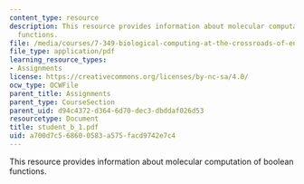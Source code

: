 ```yaml
---
content_type: resource
description: This resource provides information about molecular computation of boolean
  functions.
file: /media/courses/7-349-biological-computing-at-the-crossroads-of-engineering-and-science-spring-2005/a700d7c568600583a575facd9742e7c4_student_b_1.pdf
file_type: application/pdf
learning_resource_types:
- Assignments
license: https://creativecommons.org/licenses/by-nc-sa/4.0/
ocw_type: OCWFile
parent_title: Assignments
parent_type: CourseSection
parent_uid: d94c4372-d364-6d70-dec3-dbddaf026d53
resourcetype: Document
title: student_b_1.pdf
uid: a700d7c5-6860-0583-a575-facd9742e7c4
---
```

This resource provides information about molecular computation of boolean functions.